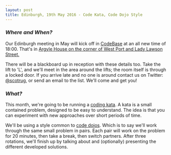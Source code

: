```yaml
---
layout: post
title: Edinburgh, 19th May 2016 - Code Kata, Code Dojo Style
---
```


### *Where and When?*
Our Edinburgh meeting in May will kick off in <a href="http://www.thisiscodebase.com/">CodeBase</a> at an all new time of 18:00. That's in <a href="http://www.openstreetmap.org/node/2622756843#map=18/55.94652/-3.20081&layers=C">Argyle House on the corner of West Port and Lady Lawson Street.</a>

There will be a blackboard up in reception with these details too. Take the lift to 'L', and we'll meet in the area around the lifts; the room itself is through a locked door. If you arrive late and no one is around contact us on Twitter: <a href="https://twitter.com/scotrug">@scotrug</a>, or send an email to the list. We'll come and get you!

### *What?*
This month, we're going to be running a <a href="http://codekata.com/">coding kata</a>. A kata is a small contained problem, designed to be easy to understand. The idea is that you can experiment with new approaches over short periods of time.

We'll be using a style common to <a href="http://codingdojo.org/cgi-bin/index.pl?WhatIsCodingDojo">code dojos</a>. Which is to say we'll work through the same small problem in pairs. Each pair will work on the problem for 20 minutes, then take a break, then switch partners. After three rotations, we'll finish up by talking about and (optionally) presenting the different developed solutions.
